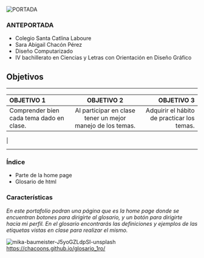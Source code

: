 ![PORTADA](https://user-images.githubusercontent.com/77393842/128426736-762e667c-e5b1-4ebf-af57-1e310b0a04ef.png)


### ANTEPORTADA
* Colegio Santa Catlina Laboure
* Sara Abigail Chacón Pérez
* Diseño Computarizado
* IV bachillerato en Ciencias y Letras con Orientación en Diseño Gráfico

## Objetivos

----
| OBJETIVO 1   | OBJETIVO 2  | OBJETIVO 3 |
| :------------ |:---------------:| -----:|
|Comprender bien cada tema dado en clase.      | Al participar en clase tener un mejor manejo de los temas. |  Adquirir el hábito de practicar los temas.
 |


----
### Índice
* Parte de la home page
* Glosario de html

### Características
_En este portafolio podran una página que es la home page donde se encuentran botones para dirigirte al glosario, y un botón para dirigirte hacia mi perfil. En el glosario encontrarás las definiciones y ejemplos de las etiquetas vistas en clase para realizar el mismo._



![mika-baumeister-J5yoGZLdpSI-unsplash](https://user-images.githubusercontent.com/77393842/127580495-2562c090-4ee9-4cf9-856e-395ab36b0311.jpg)
https://chacoons.github.io/glosario_1ro/
